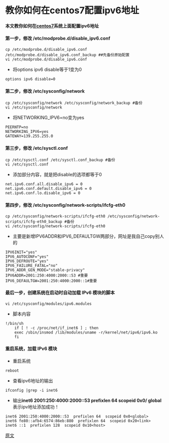 # 教你如何在centos7配置ipv6地址

#### 本文教你如何在[centos7](https://so.csdn.net/so/search?q=centos7&spm=1001.2101.3001.7020)系统上面配置ipv6地址

#### 第一步，修改 /etc/modprobe.d/disable_ipv6.conf

```
cp /etc/modprobe.d/disable_ipv6.conf /etc/modprobe.d/disable_ipv6.conf_backup ##先备份原始配置
vi /etc/modprobe.d/disable_ipv6.conf
```

- 将options ipv6 disable等于1变为0

```
options ipv6 disable=0
```

#### 第二步，修改 /etc/sysconfig/network

```
cp /etc/sysconfig/network /etc/sysconfig/network_backup #备份
vi /etc/sysconfig/network
```

- 将NETWORKING_IPV6=no变为yes

```
PEERNTP=no
NETWORKING_IPV6=yes
GATEWAY=139.255.255.0
```

#### 第三步，修改 /etc/sysctl.conf

```
cp /etc/sysctl.conf /etc/sysctl.conf_backup #备份
vi /etc/sysctl.conf
```

- 添加部分内容，就是把disable的选项都等于0

```
net.ipv6.conf.all.disable_ipv6 = 0
net.ipv6.conf.default.disable_ipv6 = 0
net.ipv6.conf.lo.disable_ipv6 = 0
```

#### 第四步，修改 /etc/sysconfig/network-scripts/ifcfg-eth0

```
cp /etc/sysconfig/network-scripts/ifcfg-eth0 /etc/sysconfig/network-scripts/ifcfg-eth0_backup #备份
vi /etc/sysconfig/network-scripts/ifcfg-eth0
```

- 主要是新增IPV6ADDR和IPV6_DEFAULTGW两部分，网址是我自己copy别人的

```
IPV6INIT="yes"
IPV6_AUTOCONF="yes"
IPV6_DEFROUTE="yes"
IPV6_FAILURE_FATAL="no"
IPV6_ADDR_GEN_MODE="stable-privacy"
IPV6ADDR=2001:250:4000:2000::53 #重要
IPV6_DEFAULTGW=2001:250:4000:2000::1#重要
```

#### 最后一步，创建系统在启动时自动加载 IPv6 模块的脚本

```
vi /etc/sysconfig/modules/ipv6.modules
```

- 脚本内容

```
!/bin/sh
	if [ ! -c /proc/net/if_inet6 ] ; then
	exec /sbin/insmod /lib/modules/uname -r/kernel/net/ipv6/ipv6.ko
	fi
```

#### 重启系统，加载 IPv6 模块

- 重启系统

```
reboot
```

- 查看ipv6地址的输出

```
ifconfig |grep -i inet6
```

- 输出**inet6 2001:250:4000:2000::53 prefixlen 64 scopeid 0x0/ global**表示ipv地址添加成功！

```
inet6 2001:250:4000:2000::53  prefixlen 64  scopeid 0x0<global>
inet6 fe80::afb4:6574:86eb:880  prefixlen 64  scopeid 0x20<link>
inet6 ::1  prefixlen 128  scopeid 0x10<host>
```



[原文](https://blog.csdn.net/Jason160918/article/details/100121138)